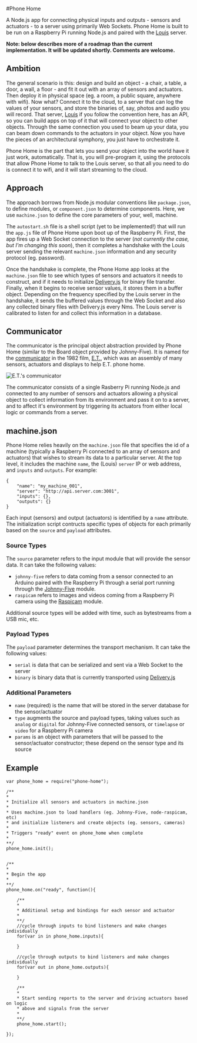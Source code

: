 #Phone Home

A Node.js app for connecting physical inputs and outputs - sensors and actuators - to a server using primarily Web Sockets. Phone Home is built to be run on a Raspberry Pi running Node.js and paired with the [Louis](https://github.com/troyth/louis) server.

__Note: below describes more of a roadmap than the current implementation. It will be updated shortly. Comments are welcome.__



## Ambition

The general scenario is this: design and build an object - a chair, a table, a door, a wall, a floor - and fit it out with an array of sensors and actuators. Then deploy it in physical space (eg. a room, a public square, anywhere with wifi). Now what? Connect it to the cloud, to a server that can log the values of your sensors, and store the binaries of, say, photos and audio you will record. That server, [Louis](https://github.com/troyth/louis) if you follow the convention here, has an API, so you can build apps on top of it that will connect your object to other objects. Through the same connection you used to beam up your data, you can beam down commands to the actuators in your object. Now you have the pieces of an architectural symphony, you just have to orchestrate it.

Phone Home is the part that lets you send your object into the world have it just work, automatically. That is, you will pre-program it, using the protocols that allow Phone Home to talk to the Louis server, so that all you need to do is connect it to wifi, and it will start streaming to the cloud.



## Approach

The approach borrows from Node.js modular conventions like `package.json`, to define modules, or `component.json` to determine components. Here, we use `machine.json` to define the core parameters of your, well, machine.

The `autostart.sh` file is a shell script (yet to be implemented!) that will run the `app.js` file of Phone Home upon boot up of the Raspberry Pi. First, the app fires up a Web Socket connection to the server (_not currently the case, but I'm changing this soon_), then it completes a handshake with the Louis server sending the relevant `machine.json` information and any security protocol (eg. password).

Once the handshake is complete, the Phone Home app looks at the `machine.json` file to see which types of sensors and actuators it needs to construct, and if it needs to initialize [Delivery.js](https://github.com/liamks/Delivery.js) for binary file transfer. Finally, when it begins to receive sensor values, it stores them in a buffer object. Depending on the frequency specified by the Louis server in the handshake, it sends the buffered values through the Web Socket and also any collected binary files with Delivery.js every Nms. The Louis server is calibrated to listen for and collect this information in a database.

## Communicator

The communicator is the principal object abstraction provided by Phone Home (similar to the Board object provided by Johnny-Five). It is named for the [communicator](http://antoinebertin.tumblr.com/post/26215160310/the-e-t-communicator-was-connected-to-tree) in the 1982 film, [E.T.](http://www.imdb.com/title/tt0083866/), which was an assembly of many sensors, actuators and displays to help E.T. phone home.

![E.T.\'s communicator](http://upload.wikimedia.org/wikipedia/commons/4/4c/ET_Communicator_Cropped.jpg)

The communicator consists of a single Rasberry Pi running Node.js and connected to any number of sensors and actuators allowing a physical object to collect information from its environment and pass it on to a server, and to affect it's environment by triggering its actuators from either local logic or commands from a server.



## machine.json

Phone Home relies heavily on the `machine.json` file that specifies the id of a machine (typically a Raspberry Pi connected to an array of sensors and actuators) that wishes to stream its data to a particular server. At the top level, it includes the machine `name`, the (Louis) `server` IP or web address, and `inputs` and `outputs`. For example:

	{
		"name": "my_machine_001",
		"server": "http://api.server.com:3001",
		"inputs": {},
		"outputs": {}
	}


Each input (sensors) and output (actuators) is identified by a `name` attribute. The initialization script contructs specific types of objects for each primarily based on the `source` and `payload` attributes.


### Source Types

The `source` parameter refers to the input module that will provide the sensor data. It can take the following values:

*	`johnny-five` refers to data coming from a sensor connected to an Arduino paired with the Raspberry Pi through a serial port running through the [Johnny-Five](https://github.com/rwaldron/johnny-five) module.
*	`raspicam` refers to images and videos coming from a Raspberry Pi camera using the [Raspicam](https://github.com/troyth/node-raspicam) module.

Additional source types will be added with time, such as bytestreams from a USB mic, etc.


### Payload Types

The `payload` parameter determines the transport mechanism. It can take the following values:

*	`serial` is data that can be serialized and sent via a Web Socket to the server
*	`binary` is binary data that is currently transported using [Delivery.js](https://github.com/liamks/Delivery.js)


### Additional Parameters

*	`name` (required) is the name that will be stored in the server database for the sensor/actuator
*	`type` augments the source and payload types, taking values such as `analog` or `digital` for Johnny-Five connected sensors, or `timelapse` or `video` for a Raspberry Pi camera
*	`params` is an object with parameters that will be passed to the sensor/actuator constructor; these depend on the sensor type and its source


## Example

	var phone_home = require("phone-home");

	/**
	*
	* Initialize all sensors and actuators in machine.json
	* 
	* Uses machine.json to load handlers (eg. Johnny-Five, node-raspicam, etc)
	* and initialize listeners and create objects (eg. sensors, cameras)
	*
	* Triggers "ready" event on phone_home when complete
	*
	**/
	phone_home.init();


	/**
	*
	* Begin the app
	*
	**/
	phone_home.on("ready", function(){

		/**
		*
		* Additional setup and bindings for each sensor and actuator
		*
		**/
		//cycle through inputs to bind listeners and make changes individually
		for(var in in phone_home.inputs){

		}

		//cycle through outputs to bind listeners and make changes individually
		for(var out in phone_home.outputs){

		}

		/**
		*
		* Start sending reports to the server and driving actuators based on logic
		* above and signals from the server
		*
		**/
		phone_home.start();

	});

